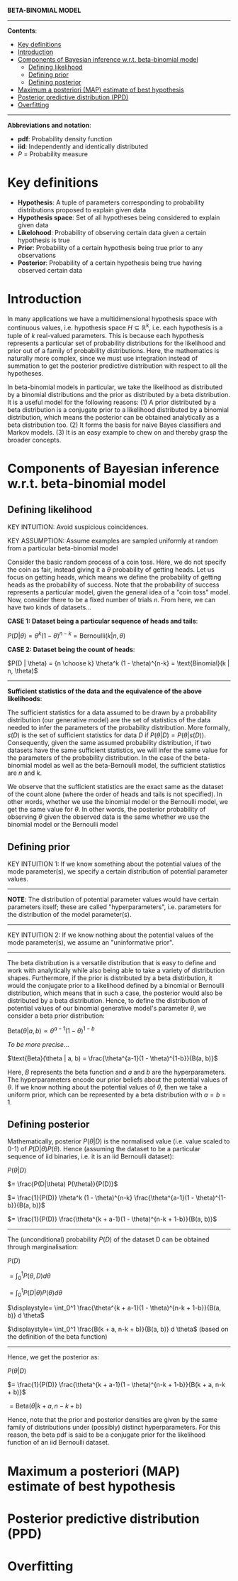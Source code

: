**BETA-BINOMIAL MODEL**

---

**Contents**:
- [Key definitions](#key-definitions)
- [Introduction](#introduction)
- [Components of Bayesian inference w.r.t. beta-binomial model](#components-of-bayesian-inference-wrt-beta-binomial-model)
  - [Defining likelihood](#defining-likelihood)
  - [Defining prior](#defining-prior)
  - [Defining posterior](#defining-posterior)
- [Maximum a posteriori (MAP) estimate of best hypothesis](#maximum-a-posteriori-map-estimate-of-best-hypothesis)
- [Posterior predictive distribution (PPD)](#posterior-predictive-distribution-ppd)
- [Overfitting](#overfitting)

---

**Abbreviations and notation**:

- **pdf**: Probability density function
- **iid**: Independently and identically distributed
- $P$ = Probability measure

# Key definitions

- **Hypothesis**: A tuple of parameters corresponding to probability distributions proposed to explain given data
- **Hypothesis space**: Set of all hypotheses being considered to explain given data
- **Likelohood**: Probability of observing certain data given a certain hypothesis is true
- **Prior**: Probability of a certain hypothesis being true prior to any observations
- **Posterior**: Probability of a certain hypothesis being true having observed certain data

# Introduction
In many applications we have a multidimensional hypothesis space with continuous values, i.e. hypothesis space $H \subseteq \mathbb{R}^k$, i.e. each hypothesis is a tuple of $k$ real-valued parameters. This is because each hypothesis represents a particular set of probability distributions for the likelihood and prior out of a family of probability distributions. Here, the mathematics is naturally more complex, since we must use integration instead of summation to get the posterior predictive distribution with respect to all the hypotheses.

In beta-binomial models in particular, we take the likelihood as distributed by a binomial distributions and the prior as distributed by a beta distribution. It is a useful model for the following reasons: (1) A prior distributed by a beta distribution is a conjugate prior to a likelihood distributed by a binomial distribution, which means the posterior can be obtained analytically as a beta distribution too. (2) It forms the basis for naive Bayes classifiers and Markov models. (3) It is an easy example to chew on and thereby grasp the broader concepts.

# Components of Bayesian inference w.r.t. beta-binomial model
## Defining likelihood
KEY INTUITION: Avoid suspicious coincidences.

KEY ASSUMPTION: Assume examples are sampled uniformly at random from a particular beta-binomial model

Consider the basic random process of a coin toss. Here, we do not specify the coin as fair, instead giving it a $\theta$ probability of getting heads. Let us focus on getting heads, which means we define the probability of getting heads as the probability of success. Note that the probability of success represents a particular model, given the general idea of a "coin toss" model. Now, consider there to be a fixed number of trials $n$. From here, we can have two kinds of datasets...

**CASE 1: Dataset being a particular sequence of heads and tails**:

$P(D | \theta) = \theta^k (1 - \theta)^{n-k} = \text{Bernoulli}(k | n, \theta)$

**CASE 2: Dataset being the count of heads**:

$P(D | \theta) = {n \choose k} \theta^k (1 - \theta)^{n-k} = \text{Binomial}(k | n, \theta)$

---

**Sufficient statistics of the data and the equivalence of the above likelihoods**:

The sufficient statistics for a data assumed to be drawn by a probability distribution (our generative model) are the set of statistics of the data needed to infer the parameters of the probability distribution. More formally, $s(D)$ is the set of sufficient statistics for data $D$ if $P(\theta|D) = P(\theta|s(D))$. Consequently, given the same assumed probability distribution, if two datasets have the same sufficient statistics, we will infer the same value for the parameters of the probability distribution. In the case of the beta-binomial model as well as the beta-Bernoulli model, the sufficient statistics are $n$ and $k$.

We observe that the sufficient statistics are the exact same as the dataset of the count alone (where the order of heads and tails is not specified). In other words, whether we use the binomial model or the Bernoulli model, we get the same value for $\theta$. In other words, the posterior probability of observing $\theta$ given the observed data is the same whether we use the binomial model or the Bernoulli model

## Defining prior
KEY INTUITION 1: If we know something about the potential values of the mode parameter(s), we specify a certain distribution of potential parameter values.

---

**NOTE**: The distribution of potential parameter values would have certain parameters itself; these are called "hyperparameters", i.e. parameters for the distribution of the model parameter(s).

---

KEY INTUITION 2: If we know nothing about the potential values of the mode parameter(s), we assume an "uninformative prior".

---

The beta distribution is a versatile distribution that is easy to define and work with analytically while also being able to take a variety of distribution shapes. Furthermore, if the prior is distributed by a beta distirbution, it would the conjugate prior to a likelihood defined by a binomial or Bernoulli distribution, which means that in such a case, the posterior would also be distributed by a beta distribution. Hence, to define the distribution of potential values of our binomial generative model's parameter $\theta$, we consider a beta prior distribution:

$\text{Beta}(\theta | a, b) \propto \theta^{a-1}(1 - \theta)^{1-b}$

_To be more precise_...

$\text{Beta}(\theta | a, b) = \frac{\theta^{a-1}(1 - \theta)^{1-b}}{B(a, b)}$

Here, $B$ represents the beta function and $a$ and $b$ are the hyperparameters. The hyperparameters encode our prior beliefs about the potential values of $\theta$. If we know nothing about the potential values of $\theta$, then we take a uniform prior, which can be represented by a beta distribution with $a = b = 1$.
 
## Defining posterior
Mathematically, posterior  $P(\theta | D)$ is the normalised value (i.e. value scaled to 0-1) of $P(D | \theta) P(\theta)$. Hence (assuming the dataset to be a particular sequence of iid binaries, i.e. it is an iid Bernoulli dataset):

$P(\theta | D)$

$= \frac{P(D|\theta) P(\theta)}{P(D)}$

$= \frac{1}{P(D)} \theta^k (1 - \theta)^{n-k} \frac{\theta^{a-1}(1 - \theta)^{1-b}}{B(a, b)}$

$= \frac{1}{P(D)} \frac{\theta^{k + a-1}(1 - \theta)^{n-k + 1-b}}{B(a, b)}$

---

The (unconditional) probability $P(D)$ of the dataset D can be obtained through marginalisation:

$P(D)$

$\displaystyle= \int_0^1 P(\theta, D) d \theta$

$\displaystyle= \int_0^1 P(D | \theta) P(\theta) d \theta$

$\displaystyle= \int_0^1 \frac{\theta^{k + a-1}(1 - \theta)^{n-k + 1-b}}{B(a, b)} d \theta$

$\displaystyle= \int_0^1 \frac{B(k + a, n-k + b)}{B(a, b)} d \theta$ (based on the definition of the beta function)

---

Hence, we get the posterior as:

$P(\theta | D)$

$= \frac{1}{P(D)} \frac{\theta^{k + a-1}(1 - \theta)^{n-k + 1-b}}{B(k + a, n-k + b)}$

$= \text{Beta}(\theta | k + a, n-k + b)$

Hence, note that the prior and posterior densities are given by the same family of distributions under (possibly) distinct hyperparameters. For this reason, the beta pdf is said to be a conjugate prior for the likelihood function of an iid Bernoulli dataset.

# Maximum a posteriori (MAP) estimate of best hypothesis


# Posterior predictive distribution (PPD)

# Overfitting
